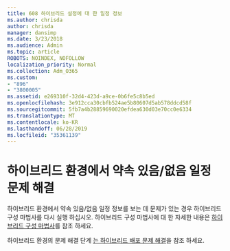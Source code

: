 ```yaml
---
title: 608 하이브리드 설정에 대 한 일정 정보
ms.author: chrisda
author: chrisda
manager: dansimp
ms.date: 3/23/2018
ms.audience: Admin
ms.topic: article
ROBOTS: NOINDEX, NOFOLLOW
localization_priority: Normal
ms.collection: Adm_O365
ms.custom:
- "896"
- "3800005"
ms.assetid: e269310f-32d4-423d-a9ce-0b6fe5c8b5ed
ms.openlocfilehash: 3e912cca30cbfb524ae5b80607d5ab578ddcd58f
ms.sourcegitcommit: 5fb7a4b28859690020efdea630d03e70cc0e6334
ms.translationtype: MT
ms.contentlocale: ko-KR
ms.lasthandoff: 06/28/2019
ms.locfileid: "35361139"
---
```

# <a name="calendar-freebusy-issues-in-hybrid-environments"></a>하이브리드 환경에서 약속 있음/없음 일정 문제 해결

하이브리드 환경에서 약속 있음/없음 일정 정보를 보는 데 문제가 있는 경우 하이브리드 구성 마법사를 다시 실행 하십시오. 하이브리드 구성 마법사에 대 한 자세한 내용은 [하이브리드 구성 마법사](https://go.microsoft.com/fwlink/p/?linkid=528149)를 참조 하세요.

하이브리드 환경의 문제 해결 단계 [는 하이브리드 배포 문제 해결](https://technet.microsoft.com/library/jj659053.aspx)을 참조 하세요.
